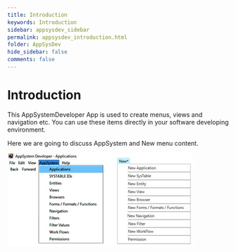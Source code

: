 ```yaml
---
title: Introduction
keywords: Introduction
sidebar: appsysdev_sidebar
permalink: appsysdev_introduction.html
folder: AppSysDev
hide_sidebar: false
comments: false
---
```


# **Introduction**


This AppSystemDeveloper App is used to create menus, views and navigation etc. You can use these items directly in your software developing environment.

Here we are going to discuss AppSystem and New menu content.

![](images/image8_0.jpg)
